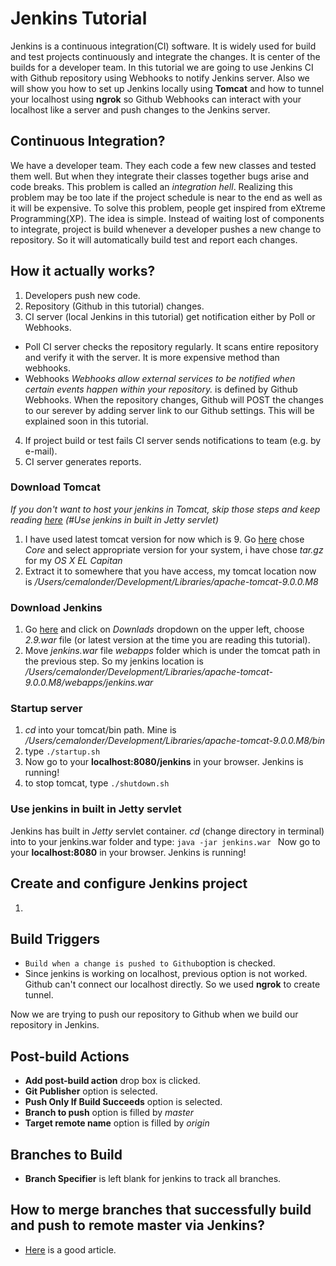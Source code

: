 # Jenkins Tutorial
Jenkins is a continuous integration(CI) software. It is widely used for build and test projects continuously and integrate the changes. It is center of the builds for a developer team. In this tutorial we are going to use Jenkins CI with Github repository using Webhooks to notify Jenkins server. Also we will show you how to set up Jenkins locally using **Tomcat** and how to tunnel your localhost using **ngrok** so Github Webhooks can interact with your localhost like a server and push changes to the Jenkins server.

## Continuous Integration?
We have a developer team. They each code a few new classes and tested them well. But when they integrate their classes together bugs arise and code breaks. This problem is called an *integration hell*. Realizing this problem may be too late if the project schedule is near to the end as well as it will be expensive. To solve this problem, people get inspired from eXtreme Programming(XP).
The idea is simple. Instead of waiting lost of components to integrate, project is build whenever a developer pushes a new change to repository. So it will automatically build test and report each changes.

## How it actually works?
1. Developers push new code.
2. Repository (Github in this tutorial) changes.
3. CI server (local Jenkins in this tutorial) get notification either by Poll or Webhooks.
  - Poll
CI server checks the repository regularly. It scans entire repository and verify it with the server. It is more expensive method than webhooks.
  - Webhooks
*Webhooks allow external services to be notified when certain events happen within your repository.* is defined by Github Webhooks. When the repository changes, Github will POST the changes to our serever by adding server link to our Github settings. This will be explained soon in this tutorial.
4. If project build or test fails CI server sends notifications to team (e.g. by e-mail).
5. CI server generates reports.

### Download Tomcat
*If you don't want to host your jenkins in Tomcat, skip those steps and keep reading [here] (#Use jenkins in built in Jetty servlet)*

1. I have used latest tomcat version for now which is 9. Go [here](http://tomcat.apache.org/download-90.cgi) chose *Core* and select appropriate version for your system, i have chose *tar.gz* for my *OS X EL Capitan*
2. Extract it to somewhere that you have access, my tomcat location now is */Users/cemalonder/Development/Libraries/apache-tomcat-9.0.0.M8*

### Download Jenkins
1. Go [here](https://jenkins.io/) and click on *Downlads* dropdown on the upper left, choose *2.9.war* file (or latest version at the time you are reading this tutorial).
2. Move *jenkins.war* file *webapps* folder which is under the tomcat path in the previous step. So my jenkins location is */Users/cemalonder/Development/Libraries/apache-tomcat-9.0.0.M8/webapps/jenkins.war*

### Startup server
1. *cd* into your tomcat/bin path. Mine is */Users/cemalonder/Development/Libraries/apache-tomcat-9.0.0.M8/bin*
2. type
`./startup.sh`
3. Now go to your **localhost:8080/jenkins** in your browser. Jenkins is running!
4. to stop tomcat, type
`./shutdown.sh`

### Use jenkins in built in Jetty servlet
Jenkins has built in *Jetty* servlet container. *cd* (change directory in terminal) into to your jenkins.war folder and type:
`java -jar jenkins.war `
Now go to your **localhost:8080** in your browser. Jenkins is running!

## Create and configure Jenkins project
1. 
## Build Triggers
- `Build when a change is pushed to Github`option is checked.
- Since jenkins is working on localhost, previous option is not worked. Github can't connect our localhost directly. So we used **ngrok** to create tunnel.


Now we are trying to push our repository to Github when we build our repository in Jenkins.
## Post-build Actions
- **Add post-build action** drop box is clicked.
- **Git Publisher** option is selected.
- **Push Only If Build Succeeds** option is selected.
- **Branch to push** option is filled by *master*
- **Target remote name** option is filled by *origin*

## Branches to Build
- **Branch Specifier** is left blank for jenkins to track all branches.

## How to merge branches that successfully build and push to remote master via Jenkins?
- [Here] is a good article.

[Here]: https://www.cloudbees.com/blog/dont-phunk-my-stable-branch-jenkins-pre-tested-commits-stop-breaking-stable-branches "Pre-tested commits"

